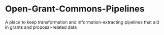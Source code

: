 # Open-Grant-Commons-Pipelines
A place to keep transformation and information-extracting pipelines that aid in grants and proposal-related data
